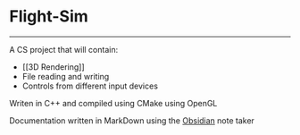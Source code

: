 # Flight-Sim
---
 A CS project that will contain:
 - [[3D Rendering]]
 - File reading and writing
 - Controls from different input devices
 
Writen in C++ and compiled using CMake using OpenGL

Documentation written in MarkDown using the [Obsidian](https://obsidian.md/) note taker